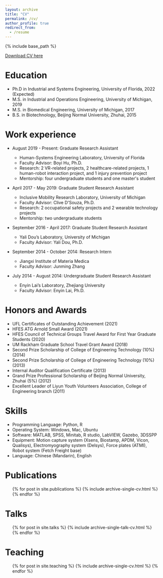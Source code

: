 ```yaml
---
layout: archive
title: "CV"
permalink: /cv/
author_profile: true
redirect_from:
  - /resume
---
```


{% include base_path %}

[Download CV here](http://yueluo-ufl.github.io/files/YLuo_CV_Nov2021.pdf)

Education
======
* Ph.D in Industrial and Systems Engineering, University of Florida, 2022 (Expected)
* M.S. in Industrial and Operations Engineering, University of Michigan, 2019
* M.S. in Biomedical Engineering, University of Michigan, 2017
* B.S. in Biotechnology, Beijing Normal University, Zhuhai, 2015

Work experience
======
* August 2019 - Present: Graduate Research Assistant
  * Human-Systems Engineering Laboratory, University of Florida
  * Faculty Advisor: Boyi Hu, Ph.D.
  * Research: 2 VR-related projects, 2 healthcare-related projects, 1 human-robot interaction project, and 1 injury prevention project
  * Mentorship: four undergraduate students and one master's student

* April 2017 - May 2019: Graduate Student Research Assistant
  * Inclusive Mobility Research Laboratory, University of Michigan
  * Faculty Advisor: Clive D'Souza, Ph.D.
  * Research: 2 occupational safety projects and 2 wearable technology projects
  * Mentorship: two undergraduate students

* September 2016 - April 2017: Graduate Student Research Assistant
  * Yali Dou’s Laboratory, University of Michigan
  * Faculty Advisor: Yali Dou, Ph.D.

* September 2014 - October 2014: Research Intern
  * Jiangxi Institute of Materia Medica
  * Faculty Advisor: Junming Zhang

* July 2014 - August 2014: Undergraduate Student Research Assistant
  * Enyin Lai’s Laboratory, Zhejiang University
  * Faculty Advisor: Enyin Lai, Ph.D.

Honors and Awards
======
- UFL Certificates of Outstanding Achievement (2021)
- HFES ATG Arnold Small Award (2021)
- HFES Council of Technical Groups Travel Award for First Year Graduate Students (2020)
- UM Rackham Graduate School Travel Grant Award (2018)
- Second Prize Scholarship of College of Engineering Technology (10%) (2014)
- Second Prize Scholarship of College of Engineering Technology (10%) (2013)
- Internal Auditor Qualification Certificate (2013)
- Grand Prize Professional Scholarship of Beijing Normal University, Zhuhai (5%) (2012)
- Excellent Leader of Liyun Youth Volunteers Association, College of Engineering branch (2011)

Skills
======
* Programming Language: Python, R
* Operating System: Windows, Mac, Ubuntu
* Software: MATLAB, SPSS, Minitab, R studio, LabVIEW, Gazebo, 3DSSPP
* Equipment: Motion capture system (Xsens, Biostamp, APDM, Vicon, Qualisys), Electromyography system (Delsys), Force plates (ATMI), Robot system (Fetch Freight base)
* Language: Chinese (Mandarin), English

Publications
======
  <ul>{% for post in site.publications %}
    {% include archive-single-cv.html %}
  {% endfor %}</ul>
  
Talks
======
  <ul>{% for post in site.talks %}
    {% include archive-single-talk-cv.html %}
  {% endfor %}</ul>
  
Teaching
======
  <ul>{% for post in site.teaching %}
    {% include archive-single-cv.html %}
  {% endfor %}</ul>
 
